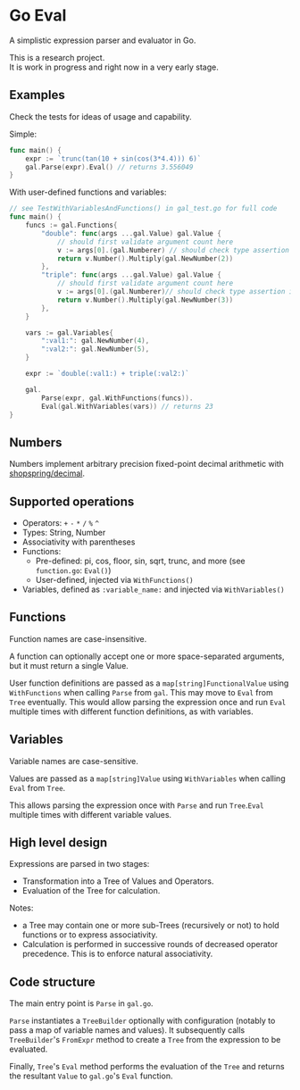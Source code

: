 # Go Eval

A simplistic expression parser and evaluator in Go.

This is a research project.\
It is work in progress and right now in a very early stage.

## Examples

Check the tests for ideas of usage and capability.

Simple:

```go
func main() {
    expr := `trunc(tan(10 + sin(cos(3*4.4))) 6)`
    gal.Parse(expr).Eval() // returns 3.556049
}
```

With user-defined functions and variables:

```go
// see TestWithVariablesAndFunctions() in gal_test.go for full code
func main() {
	funcs := gal.Functions{
		"double": func(args ...gal.Value) gal.Value {
			// should first validate argument count here
			v := args[0].(gal.Numberer) // should check type assertion is ok here
			return v.Number().Multiply(gal.NewNumber(2))
		},
		"triple": func(args ...gal.Value) gal.Value {
			// should first validate argument count here
			v := args[0].(gal.Numberer)// should check type assertion is ok here
			return v.Number().Multiply(gal.NewNumber(3))
		},
	}

	vars := gal.Variables{
		":val1:": gal.NewNumber(4),
		":val2:": gal.NewNumber(5),
	}

	expr := `double(:val1:) + triple(:val2:)`

	gal.
		Parse(expr, gal.WithFunctions(funcs)).
		Eval(gal.WithVariables(vars)) // returns 23
}
```

## Numbers

Numbers implement arbitrary precision fixed-point decimal arithmetic with [shopspring/decimal](https://github.com/shopspring/decimal).

## Supported operations

* Operators: `+` `-` `*` `/` `%` `^`
* Types: String, Number
* Associativity with parentheses
* Functions:
    * Pre-defined: pi, cos, floor, sin, sqrt, trunc, and more (see `function.go`: `Eval()`)
    * User-defined, injected via `WithFunctions()`
* Variables, defined as `:variable_name:` and injected via `WithVariables()`

## Functions

Function names are case-insensitive.

A function can optionally accept one or more space-separated arguments, but it must return a single Value.

User function definitions are passed as a `map[string]FunctionalValue` using `WithFunctions` when calling `Parse` from `gal`. This may move to `Eval` from `Tree` eventually. This would allow parsing the expression once and run `Eval` multiple times with different function definitions, as with variables.

## Variables

Variable names are case-sensitive.

Values are passed as a `map[string]Value` using `WithVariables` when calling `Eval` from `Tree`.

This allows parsing the expression once with `Parse` and run `Tree`.`Eval` multiple times with different variable values.

## High level design

Expressions are parsed in two stages:

- Transformation into a Tree of Values and Operators.
- Evaluation of the Tree for calculation.

Notes:

- a Tree may contain one or more sub-Trees (recursively or not) to hold functions or to express associativity.
- Calculation is performed in successive rounds of decreased operator precedence. This is to enforce natural associativity.

## Code structure

The main entry point is `Parse` in `gal.go`.

`Parse` instantiates a `TreeBuilder` optionally with configuration (notably to pass a map of variable names and values). It subsequently calls `TreeBuilder`'s `FromExpr` method to create a `Tree` from the expression to be evaluated.

Finally, `Tree`'s `Eval` method performs the evaluation of the `Tree` and returns the resultant `Value` to `gal.go`'s `Eval` function.
